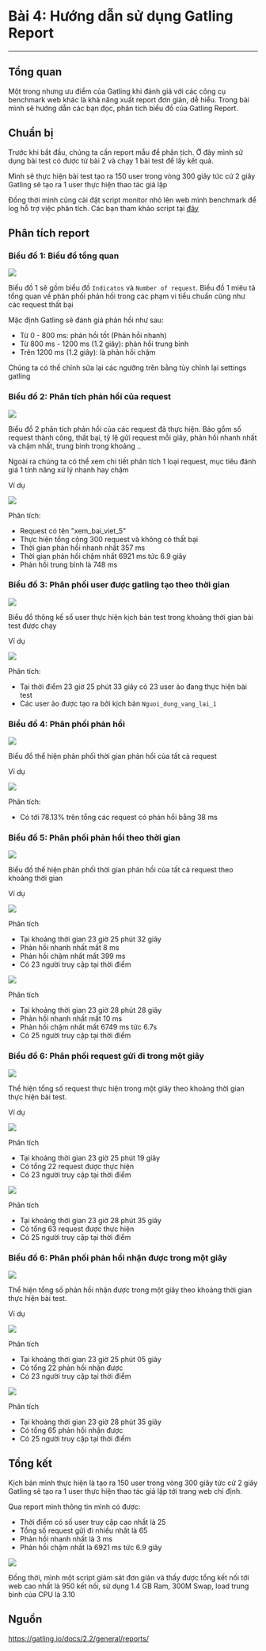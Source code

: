 # Bài 4: Hướng dẫn sử dụng Gatling Report
---
## Tổng quan

Một trong nhưng ưu điểm của Gatling khi đánh giá với các công cụ benchmark web khác là khả năng xuất report đơn giản, dễ hiểu. Trong bài mình sẽ hướng dẫn các bạn đọc, phân tích biểu đồ của Gatling Report.

## Chuẩn bị

Trước khi bắt đầu, chúng ta cần report mẫu để phân tích. Ở đây mình sử dụng bài test có được từ bài 2 và chạy 1 bài test để lấy kết quả.

Mình sẽ thực hiện bài test tạo ra 150 user trong vòng 300 giây tức cứ 2 giây Gatling sẽ tạo ra 1 user thực hiện thao tác giả lập

Đồng thời mình cũng cài đặt script monitor nhỏ lên web mình benchmark để log hỗ trợ việc phân tích. Các bạn tham khảo script tại [đây](https://github.com/lacoski/monitor-web)

## Phân tích report

### Biểu đồ 1: Biểu đồ tổng quan

![](/images/img-huong-dan-su-dung-report/pic1.png)

Biểu đồ 1 sẽ gồm biểu đồ `Indicatos` và `Number of request`. Biểu đồ 1 miêu tả tổng quan về phân phối phản hồi trong các phạm vi tiểu chuẩn cũng như các request thất bại

Mặc định Gatling sẽ đánh giá phản hồi như sau:
- Từ 0 - 800 ms: phản hồi tốt (Phản hồi nhanh)
- Từ 800 ms - 1200 ms (1.2 giây): phản hồi trung bình
- Trên 1200 ms (1.2 giây): là phản hồi chậm

Chúng ta có thể chỉnh sửa lại các ngưỡng trên bằng tùy chỉnh lại settings gatling

### Biểu đồ 2: Phân tích phản hồi của request

![](/images/img-huong-dan-su-dung-report/pic2.png)

Biểu đồ 2 phân tích phản hồi của các request đã thực hiện. Bảo gồm số request thành công, thất bại, tỷ lệ gửi request mỗi giây, phản hồi nhanh nhất và chậm nhất, trung bình trong khoảng ..

Ngoài ra chúng ta có thể xem chi tiết phân tích 1 loại request, mục tiêu đánh giá 1 tính năng xử lý nhanh hay chậm

Ví dụ

![](/images/img-huong-dan-su-dung-report/pic3.png)

Phân tích:
- Request có tên "xem_bai_viet_5" 
- Thực hiện tổng cộng 300 request và không có thất bại
- Thời gian phản hồi nhanh nhất 357 ms
- Thời gian phản hồi chậm nhất 6921 ms tức 6.9 giây
- Phản hồi trung bình là 748 ms

### Biểu đồ 3: Phân phối user được gatling tạo theo thời gian

![](/images/img-huong-dan-su-dung-report/pic4.png)

Biểu đồ thông kế số user thực hiện kịch bản test trong khoảng thời gian bài test được chạy

Ví dụ

![](/images/img-huong-dan-su-dung-report/pic5.png)

Phân tích:
- Tại thời điểm 23 giờ 25 phút 33 giây có 23 user ảo đang thực hiện bài test
- Các user ảo được tạo ra bởi kịch bản `Nguoi_dung_vang_lai_1`

### Biểu đồ 4: Phân phối phản hồi

![](/images/img-huong-dan-su-dung-report/pic6.png)

Biểu đồ thể hiện phân phối thời gian phản hồi của tất cả request

Ví dụ

![](/images/img-huong-dan-su-dung-report/pic7.png)

Phân tích:
- Có tới 78.13% trên tổng các request có phản hồi bằng 38 ms

### Biểu đồ 5: Phân phối phản hồi theo thời gian

![](/images/img-huong-dan-su-dung-report/pic8.png)

Biểu đồ thể hiện phân phối thời gian phản hồi của tất cả request theo khoảng thời gian

Ví dụ

![](/images/img-huong-dan-su-dung-report/pic9.png)

Phân tích
- Tại khoảng thời gian 23 giờ 25 phút 32 giây
- Phản hồi nhanh nhất mất 8 ms
- Phản hồi chậm nhất mất 399 ms
- Có 23 người truy cập tại thời điểm

![](/images/img-huong-dan-su-dung-report/pic10.png)

Phân tích
- Tại khoảng thời gian 23 giờ 28 phút 28 giây
- Phản hồi nhanh nhất mất 10 ms
- Phản hồi chậm nhất mất 6749 ms tức 6.7s
- Có 25 người truy cập tại thời điểm

### Biểu đồ 6: Phân phối request gửi đi trong một giây

![](/images/img-huong-dan-su-dung-report/pic11.png)

Thể hiện tổng số request thực hiện trong một giây theo khoảng thời gian thực hiện bài test.

Ví dụ

![](/images/img-huong-dan-su-dung-report/pic12.png)

Phân tích
- Tại khoảng thời gian 23 giờ 25 phút 19 giây
- Có tổng 22 request được thực hiện
- Có 23 người truy cập tại thời điểm

![](/images/img-huong-dan-su-dung-report/pic13.png)

Phân tích
- Tại khoảng thời gian 23 giờ 28 phút 35 giây
- Có tổng 63 request được thực hiện
- Có 25 người truy cập tại thời điểm

### Biểu đồ 6: Phân phối phản hồi nhận được trong một giây

![](/images/img-huong-dan-su-dung-report/pic14.png)

Thể hiện tổng số phản hồi nhận được trong một giây theo khoảng thời gian thực hiện bài test.

Ví dụ

![](/images/img-huong-dan-su-dung-report/pic15.png)

Phân tích
- Tại khoảng thời gian 23 giờ 25 phút 05 giây
- Có tổng 22 phản hồi nhận được
- Có 23 người truy cập tại thời điểm


![](/images/img-huong-dan-su-dung-report/pic16.png)

Phân tích
- Tại khoảng thời gian 23 giờ 28 phút 35 giây
- Có tổng 65 phản hồi nhận được
- Có 25 người truy cập tại thời điểm

## Tổng kết

Kịch bản mình thực hiện là tạo ra 150 user trong vòng 300 giây tức cứ 2 giây Gatling sẽ tạo ra 1 user thực hiện thao tác giả lập tới trang web chỉ định.

Qua report mình thông tin mình có được:
- Thời điểm có số user truy cập cao nhất là 25
- Tổng số request gửi đi nhiều nhất là 65
- Phản hồi nhanh nhất là 3 ms
- Phản hồi chậm nhất là 6921 ms tức 6.9 giây

![](/images/img-huong-dan-su-dung-report/pic17.png)

Đồng thời, mình một script giám sát đơn giản và thấy được tổng kết nối tới web cao nhất là 950 kết nối, sử dụng 1.4 GB Ram, 300M Swap, load trung bình của CPU là 3.10

## Nguồn

https://gatling.io/docs/2.2/general/reports/
